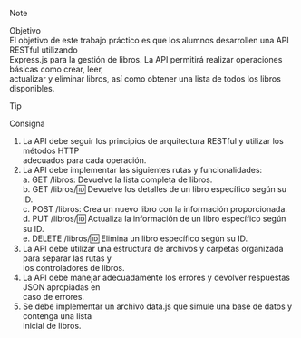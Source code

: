 > [!NOTE]
> Objetivo  
El objetivo de este trabajo práctico es que los alumnos desarrollen una API RESTful utilizando  
Express.js para la gestión de libros. La API permitirá realizar operaciones básicas como crear, leer,  
actualizar y eliminar libros, así como obtener una lista de todos los libros disponibles.

> [!TIP]
> Consigna  
1. La API debe seguir los principios de arquitectura RESTful y utilizar los métodos HTTP  
adecuados para cada operación.  
2. La API debe implementar las siguientes rutas y funcionalidades:  
a. GET /libros: Devuelve la lista completa de libros.  
b. GET /libros/:id: Devuelve los detalles de un libro específico según su ID.  
c. POST /libros: Crea un nuevo libro con la información proporcionada.  
d. PUT /libros/:id: Actualiza la información de un libro específico según su ID.  
e. DELETE /libros/:id: Elimina un libro específico según su ID.  
3. La API debe utilizar una estructura de archivos y carpetas organizada para separar las rutas y  
los controladores de libros.  
4. La API debe manejar adecuadamente los errores y devolver respuestas JSON apropiadas en  
caso de errores.  
5. Se debe implementar un archivo data.js que simule una base de datos y contenga una lista  
inicial de libros.  
